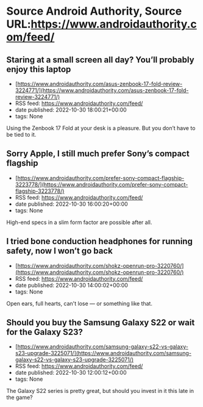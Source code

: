# Source Android Authority, Source URL:https://www.androidauthority.com/feed/

## Staring at a small screen all day? You’ll probably enjoy this laptop
 - [https://www.androidauthority.com/asus-zenbook-17-fold-review-3224771/](https://www.androidauthority.com/asus-zenbook-17-fold-review-3224771/)
 - RSS feed: https://www.androidauthority.com/feed/
 - date published: 2022-10-30 18:00:21+00:00
 - tags: None

Using the Zenbook 17 Fold at your desk is a pleasure. But you don’t have to be tied to it.

## Sorry Apple, I still much prefer Sony’s compact flagship
 - [https://www.androidauthority.com/prefer-sony-compact-flagship-3223778/](https://www.androidauthority.com/prefer-sony-compact-flagship-3223778/)
 - RSS feed: https://www.androidauthority.com/feed/
 - date published: 2022-10-30 16:00:20+00:00
 - tags: None

High-end specs in a slim form factor are possible after all.

## I tried bone conduction headphones for running safety, now I won’t go back
 - [https://www.androidauthority.com/shokz-openrun-pro-3220760/](https://www.androidauthority.com/shokz-openrun-pro-3220760/)
 - RSS feed: https://www.androidauthority.com/feed/
 - date published: 2022-10-30 14:00:02+00:00
 - tags: None

Open ears, full hearts, can't lose — or something like that.

## Should you buy the Samsung Galaxy S22 or wait for the Galaxy S23?
 - [https://www.androidauthority.com/samsung-galaxy-s22-vs-galaxy-s23-upgrade-3225071/](https://www.androidauthority.com/samsung-galaxy-s22-vs-galaxy-s23-upgrade-3225071/)
 - RSS feed: https://www.androidauthority.com/feed/
 - date published: 2022-10-30 12:00:12+00:00
 - tags: None

The Galaxy S22 series is pretty great, but should you invest in it this late in the game?
